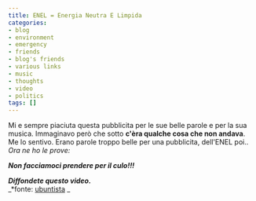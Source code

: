 ```yaml
---
title: ENEL = Energia Neutra E Limpida
categories:
- blog
- environment
- emergency
- friends
- blog's friends
- various links
- music
- thoughts
- video
- politics
tags: []
---
```

Mi e sempre piaciuta questa pubblicita per le sue belle parole e per la sua
musica. Immaginavo però che sotto **c'èra qualche cosa che non andava**. Me lo
sentivo. Erano parole troppo belle per una pubblicita, dell'ENEL poi..  
_Ora ne ho le prove:_  

_**Non facciamoci prendere per il culo!!!**_

  
_**Diffondete questo video.**_  
_*fonte: [ubuntista](http://ubuntista.wordpress.com/2007/12/25/auguri-enel/
"http://ubuntista.wordpress.com/2007/12/25/auguri-enel/" ) _

